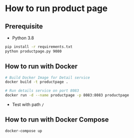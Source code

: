 # How to run product page

## Prerequisite

* Python 3.8

```bash
pip install -r requirements.txt
python productpage.py 9080
```

## How to run with Docker

```bash
# Build Docker Image for Detail service
docker build -t productpage .

# Run details service on port 8083
docker run -d --name productpage -p 8083:8083 productpage
```
* Test with path `/`

## How to run with Docker Compose

```bash
docker-compose up
```
